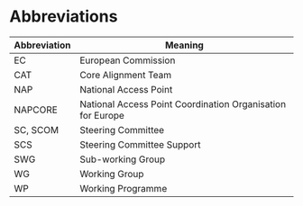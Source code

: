 # Abbreviations

| Abbreviation | Meaning                                                    |
| ------------ | ---------------------------------------------------------- |
| EC           | European Commission                                        |
| CAT          | Core Alignment Team                                        |
| NAP          | National Access Point                                      |
| NAPCORE      | National Access Point Coordination Organisation for Europe |
| SC, SCOM     | Steering Committee                                         |
| SCS          | Steering Committee Support                                 |
| SWG          | Sub-working Group                                          |
| WG           | Working Group                                              |
| WP           | Working Programme                                          |
